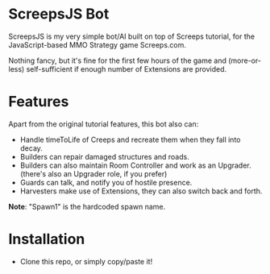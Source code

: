 # ScreepsJS Bot

ScreepsJS is my very simple bot/AI built on top of Screeps tutorial, for the JavaScript-based MMO Strategy game Screeps.com.

Nothing fancy, but it's fine for the first few hours of the game and (more-or-less) self-sufficient if enough number of Extensions are provided.

# Features
Apart from the original tutorial features, this bot also can:

- Handle timeToLife of Creeps and recreate them when they fall into decay.
- Builders can repair damaged structures and roads.
- Builders can also maintain Room Controller and work as an Upgrader. (there's also an Upgrader role, if you prefer)
- Guards can talk, and notify you of hostile presence.
- Harvesters make use of Extensions, they can also switch back and forth.

**Note**: "Spawn1" is the hardcoded spawn name.

# Installation

- Clone this repo, or simply copy/paste it!